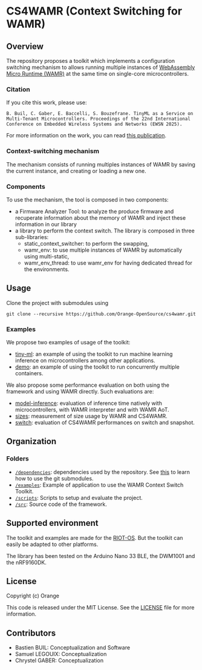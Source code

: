 
# CS4WAMR (Context Switching for WAMR)

## Overview

The repository proposes a toolkit which implements a configuration switching mechanism to allows running multiple instances of [WebAssembly Micro Runtime (WAMR)](https://github.com/bytecodealliance/wasm-micro-runtime/) at the same time on single-core microcontrollers. 

### Citation

If you cite this work, please use:
```
B. Buil, C. Gaber, E. Baccelli, S. Bouzefrane. TinyML as a Service on Multi-Tenant Microcontrollers. Proceedings of the 22nd International Conference on Embedded Wireless Systems and Networks (EWSN 2025).
```

For more information on the work, you can read [this publication](https://inria.hal.science/hal-05304192v1/document).


### Context-switching mechanism

The mechanism consists of running multiples instances of WAMR by saving the current instance, and creating or loading a new one. 


### Components

To use the mechanism, the tool is composed in two components:

- a Firmware Analyzer Tool: to analyze the produce firmware and recuperate information about the memory of WAMR and inject these information in our library
- a library to perform the context switch. The library is composed in three sub-libraries:
    - static_context_switcher: to perform the swapping,
    - wamr_env: to use multiple instances of WAMR by automatically using multi-static,
    - wamr_env_thread: to use wamr_env for having dedicated thread for the environments.

## Usage

Clone the project with submodules using 

```
git clone --recursive https://github.com/Orange-OpenSource/cs4wamr.git
```

### Examples

We propose two examples of usage of the toolkit: 

- [tiny-ml](./examples/tinyml/): an example of using the toolkit to run machine learning inference on microcontrollers among other applications.
- [demo](./examples/demo): an example of using the toolkit to run concurrently multiple containers.

We also propose some performance evaluation on both using the framework and using WAMR directly. Such evaluations are:
- [model-inference](./examples/bench/model-inference-table1-2/): evaluation of inference time natively with microcontrollers, with WAMR interpreter and with WAMR AoT.
- [sizes](./examples/bench/sizes-table3/): measurement of size usage by WAMR and CS4WAMR.
- [switch](./examples/bench/sizes-table3/): evaluation of CS4WAMR performances on switch and snapshot.



## Organization

### Folders

- [`/dependencies`](./dependencies/): dependencies used by the repository. See [this](https://git-scm.com/book/en/v2/Git-Tools-Submodules#_cloning_submodules) to learn how to use the git submodules.
- [`/examples`](./examples/): Example of application to use the WAMR Context Switch Toolkit.
- [`/scripts`](./scripts/): Scripts to setup and evaluate the project.
- [`/src`](./src/): Source code of the framework.


## Supported environment

The toolkit and examples are made for the [RIOT-OS](https://github.com/RIOT-OS/RIOT). But the toolkit can easily be adapted to other platforms.

The library has been tested on the Arduino Nano 33 BLE, the DWM1001 and the nRF9160DK.

## License

Copyright (c) Orange

This code is released under the MIT License. See the [LICENSE](./LICENCE) file for more information.

## Contributors

- Bastien BUIL: Conceptualization and Software
- Samuel LEGOUIX: Conceptualization
- Chrystel GABER: Conceptualization